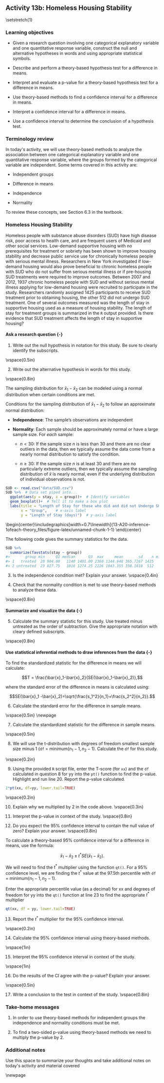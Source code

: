 ## Activity 13b:  Homeless Housing Stability

\setstretch{1}

### Learning objectives

* Given a research question involving one categorical explanatory variable and one quantitative response variable, construct the null and alternative hypotheses
  in words and using appropriate statistical symbols.

* Describe and perform a theory-based hypothesis test for a difference in means.

* Interpret and evaluate a p-value for a theory-based hypothesis test for a difference in means.

* Use theory-based methods to find a confidence interval for a difference in means.

* Interpret a confidence interval for a difference in means.

* Use a confidence interval to determine the conclusion of a hypothesis test.

### Terminology review

In today's activity, we will use theory-based methods to analyze the association between one categorical explanatory variable and one quantitative response variable, where the groups formed by the categorical variable are independent. Some terms covered in this activity are:

* Independent groups

* Difference in means

* Independence

* Normality

To review these concepts, see Section 6.3 in the textbook.

### Homeless Housing Stability

Homeless people with substance abuse disorders (SUD) have high disease risk, poor access to health care, and are frequent users of Medicaid and other social services.  Low-demand supportive housing with no prerequisites for treatment or sobriety has been shown to improve housing stability and decrease public service use for chronically homeless people with serious mental illness.  Researchers in New York investigated if low-demand housing would also prove beneficial to chronic homeless people with SUD who do not suffer from serious mental illness or if pre-housing SUD treatments were required to improve outcomes.  Between 2007 and 2012, 1937 chronic homeless people with SUD and without serious mental illness applying for low-demand housing were recruited to participate in the study.  Researchers randomly assigned 1425 participants to receive SUD treatment prior to obtaining housing, the other 512 did not undergo SUD treatment.  One of several outcomes measured was the length of stay in supportive housing used as a measure of housing stability.  The length of stay for treatment groups is summarized in the `R` output provided.  Is there evidence that SUD treatment affects the length of stay in supportive housing? 

#### Ask a research question {-}

1. Write out the null hypothesis in notation for this study.  Be sure to clearly identify the subscripts.

\vspace{0.5in}

2. Write out the alternative hypothesis in words for this study.

\vspace{0.8in}

The sampling distribution for $\bar{x}_1-\bar{x}_2$ can be modeled using a normal distribution when certain conditions are met.

Conditions for the sampling distribution of $\bar{x}_1-\bar{x}_2$ to follow an approximate normal distribution:

* **Independence**: The sample’s observations are independent

* **Normality**: Each sample should be approximately normal or have a large sample size. For *each* sample:

    - $n < 30$: If the sample size $n$ is less than 30 and there are no clear outliers in the data, then we typically assume the data come from a nearly normal distribution to satisfy the condition.

    - $n \ge 30$: If the sample size $n$ is at least 30 and there are no particularly extreme outliers, then we typically assume the sampling distribution of $\bar{x}$ is nearly normal, even if the underlying distribution of individual observations is not.
    

```r
SUD <- read.csv("data/SUD.csv")
SUD %>%  # Data set piped into...
  ggplot(aes(y = stay, x = group))+  # Identify variables
  geom_boxplot()+  # Tell it to make a box plot
  labs(title = "Length of Stay for those who did and did not Undergo SUD Treatment",  # Title
       x = "Group",    # x-axis label
       y = "Length of Stay (days)")  # y-axis label
```



\begin{center}\includegraphics[width=0.7\linewidth]{13-A20-inference-1ofeach-theory_files/figure-latex/unnamed-chunk-1-1} \end{center}
    

The following code gives the summary statistics for the data.


```r
SUD %>%
  summarize(favstats(stay ~ group))
#>       group min     Q1 median      Q3  max     mean       sd    n missing
#> 1   treated  20 904.00   1140 1401.00 2360 1144.948 365.7267 1425       0
#> 2 untreated  23 827.75   1016 1274.25 2226 1043.355 350.1818  512       0
```

3.  Is the independence condition met?  Explain your answer.
\vspace{0.4in}

4. Check that the normality condition is met to use theory-based methods to analyze these data.

\vspace{0.8in}

#### Summarize and visualize the data {-}

5. Calculate the summary statistic for this study.  Use treated minus untreated as the order of subtraction.  Give the appropriate notation with cleary defined subscripts.

\vspace{0.8in}

#### Use statistical inferential methods to draw inferences from the data {-}

To find the standardized statistic for the difference in means we will calculate:

$$T = \frac{\bar{x}_1-\bar{x}_2}{SE(\bar{x}_1-\bar{x}_2)},$$

where the standard error of the difference in means is calculated using:

$$SE(\bar{x}_1 -\bar{x}_2)=\sqrt{\frac{s_1^2}{n_1}+\frac{s_2^2}{n_2}}.$$

6.  Calculate the standard error for the difference in sample means.

\vspace{0.5in}
\newpage

7.  Calculate the standardized statistic for the difference in sample means.

\vspace{0.5in}

8.  We will use the t-distribution with degrees of freedom smallest sample size minus 1 (`df` = minimum($n_1 - 1, n_2 - 1$).  Calculate the `df` for this study.

\vspace{0.2in}

9. Using the provided `R` script file, enter the T-score (for `xx`) and the `df` calculated in question 8 for yy into the `pt()` function to find the p-value.  Highlight and run line 20.  Report the p-value calculated. 


```r
2*pt(xx, df=yy, lower.tail=TRUE)
```
\vspace{0.2in}

10. Explain why we multiplied by 2 in the code above.
\vspace{0.3in}

11.  Interpret the p-value in context of the study.
\vspace{0.8in}

12.  Do you expect the 95\% confidence interval to contain the null value of zero?  Explain your answer.
\vspace{0.8in}


To calculate a theory-based 95\% confidence interval for a difference in means, use the formula:

$$\bar{x}_1- \bar{x}_2\pm t^* SE(\bar{x}_1- \bar{x}_2).$$

We will need to find the $t^*$ multiplier using the function `qt()`.  For a 95\% confidence level, we are finding the $t^*$ value at the 97.5th percentile with `df` = minimum($n_1 - 1, n_2 - 1$).

Enter the appropriate percentile value (as a decimal) for xx and degrees of freedom for yy into the `qt()` function at line 23 to find the appropriate $t^*$ multiplier


```r
qt(xx, df = yy, lower.tail=TRUE)
```
13. Report the $t^*$ multiplier for the 95\% confidence interval.

\vspace{0.2in}

14.  Calculate the 95\% confidence interval using theory-based methods.

\vspace{1in}

15.  Interpret the 95\% confidence interval in context of the study.

\vspace{1in}

16.  Do the results of the CI agree with the p-value?  Explain your answer.

\vspace{0.5in}

17.  Write a conclusion to the test in context of the study.
\vspace{0.8in}

### Take-home messages

1.  In order to use theory-based methods for independent groups the independence and normality conditions must be met.  

2. To find a two-sided p-value using theory-based methods we need to multiply the p-value by 2.  



### Additional notes

Use this space to summarize your thoughts and take additional notes on today's activity and material covered

\newpage
